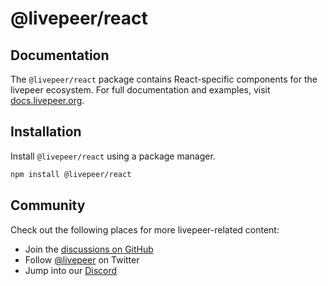 # @livepeer/react

## Documentation

The `@livepeer/react` package contains React-specific components for the livepeer ecosystem. For full documentation and examples, visit [docs.livepeer.org](https://docs.livepeer.org).

## Installation

Install `@livepeer/react` using a package manager.

```bash
npm install @livepeer/react
```

## Community

Check out the following places for more livepeer-related content:

- Join the [discussions on GitHub](https://github.com/livepeer/livepeer-react/discussions)
- Follow [@livepeer](https://twitter.com/livepeer) on Twitter
- Jump into our [Discord](https://discord.gg/livepeer)
